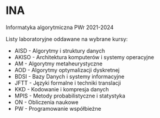 # INA
Informatyka algorytmiczna PWr 2021-2024

Listy laboratoryjne oddawane na wybrane kursy:
- AISD - Algorytmy i struktury danych
- AKISO - Architektura komputerów i systemy operacyjne
- AM - Algorytmy metaheurystyczne
- AOD - Algorytmy optymalizacji dyskretnej
- BDSI - Bazy Danych i systemy informacyjne
- JFTT - Języki formalne i techniki translacji
- KKD - Kodowanie i kompresja danych
- MPIS - Metody probabilistyczne i statystyka
- ON - Obliczenia naukowe
- PW - Programowanie współbieżne 
